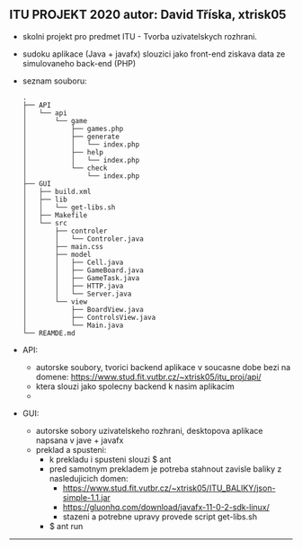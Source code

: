 ITU PROJEKT 2020
autor: David Tříska, xtrisk05
-------------------------------------------------------------------------------------------------
- skolni projekt pro predmet ITU - Tvorba uzivatelskych rozhrani.
- sudoku aplikace (Java + javafx) slouzici jako front-end ziskava data ze simulovaneho back-end (PHP)
- seznam souboru:
	```
	.
	├── API
	│   └── api
	│       └── game
	│           ├── games.php
	│           ├── generate
	│           │   └── index.php
	│           ├── help
	│           │   └── index.php
	│           └── check
	│               └── index.php
	├── GUI
	│   ├── build.xml
	│   ├── lib
	│   │   └── get-libs.sh
	│   ├── Makefile
	│   └── src
	│       ├── controler
	│       │   └── Controler.java
	│       ├── main.css
	│       ├── model
	│       │   ├── Cell.java
	│       │   ├── GameBoard.java
	│       │   ├── GameTask.java
	│       │   ├── HTTP.java
	│       │   └── Server.java
	│       └── view
	│           ├── BoardView.java
	│           ├── ControlsView.java
	│           └── Main.java
	└── REAMDE.md
	```
- API:
	- autorske soubory, tvorici backend aplikace v soucasne dobe bezi na domene: https://www.stud.fit.vutbr.cz/~xtrisk05/itu_proj/api/
	- ktera slouzi jako spolecny backend k nasim aplikacim
	- 

- GUI:
	- autorske sobory uzivatelskeho rozhrani, desktopova aplikace napsana v jave + javafx
	- preklad a spusteni:
		- k prekladu i spusteni slouzi $ ant
		- pred samotnym prekladem je potreba stahnout zavisle baliky z nasledujicich domen:
			- https://www.stud.fit.vutbr.cz/~xtrisk05/ITU_BALIKY/json-simple-1.1.jar
			- https://gluonhq.com/download/javafx-11-0-2-sdk-linux/
			- stazeni a potrebne upravy provede script get-libs.sh
		- $ ant run 
		

----------------------------------------------------------------------------------------------------